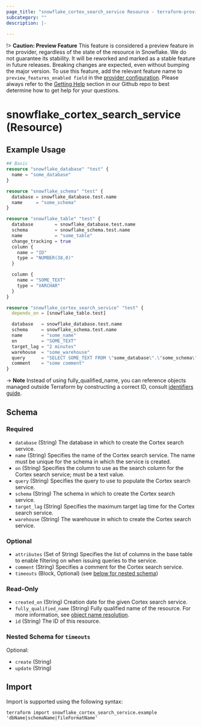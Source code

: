 ```yaml
---
page_title: "snowflake_cortex_search_service Resource - terraform-provider-snowflake"
subcategory: ""
description: |-
  
---
```


!> **Caution: Preview Feature** This feature is considered a preview feature in the provider, regardless of the state of the resource in Snowflake. We do not guarantee its stability. It will be reworked and marked as a stable feature in future releases. Breaking changes are expected, even without bumping the major version. To use this feature, add the relevant feature name to `preview_features_enabled field` in the [provider configuration](https://registry.terraform.io/providers/Snowflake-Labs/snowflake/latest/docs#schema). Please always refer to the [Getting Help](https://github.com/Snowflake-Labs/terraform-provider-snowflake?tab=readme-ov-file#getting-help) section in our Github repo to best determine how to get help for your questions.

# snowflake_cortex_search_service (Resource)



## Example Usage

```terraform
## Basic
resource "snowflake_database" "test" {
  name = "some_database"
}

resource "snowflake_schema" "test" {
  database = snowflake_database.test.name
  name     = "some_schema"
}

resource "snowflake_table" "test" {
  database        = snowflake_database.test.name
  schema          = snowflake_schema.test.name
  name            = "some_table"
  change_tracking = true
  column {
    name = "ID"
    type = "NUMBER(38,0)"
  }

  column {
    name = "SOME_TEXT"
    type = "VARCHAR"
  }
}

resource "snowflake_cortex_search_service" "test" {
  depends_on = [snowflake_table.test]

  database   = snowflake_database.test.name
  schema     = snowflake_schema.test.name
  name       = "some_name"
  on         = "SOME_TEXT"
  target_lag = "2 minutes"
  warehouse  = "some_warehouse"
  query      = "SELECT SOME_TEXT FROM \"some_database\".\"some_schema\".\"some_table\""
  comment    = "some comment"
}
```
-> **Note** Instead of using fully_qualified_name, you can reference objects managed outside Terraform by constructing a correct ID, consult [identifiers guide](../guides/identifiers_rework_design_decisions#new-computed-fully-qualified-name-field-in-resources).
<!-- TODO(SNOW-1634854): include an example showing both methods-->

<!-- schema generated by tfplugindocs -->
## Schema

### Required

- `database` (String) The database in which to create the Cortex search service.
- `name` (String) Specifies the name of the Cortex search service. The name must be unique for the schema in which the service is created.
- `on` (String) Specifies the column to use as the search column for the Cortex search service; must be a text value.
- `query` (String) Specifies the query to use to populate the Cortex search service.
- `schema` (String) The schema in which to create the Cortex search service.
- `target_lag` (String) Specifies the maximum target lag time for the Cortex search service.
- `warehouse` (String) The warehouse in which to create the Cortex search service.

### Optional

- `attributes` (Set of String) Specifies the list of columns in the base table to enable filtering on when issuing queries to the service.
- `comment` (String) Specifies a comment for the Cortex search service.
- `timeouts` (Block, Optional) (see [below for nested schema](#nestedblock--timeouts))

### Read-Only

- `created_on` (String) Creation date for the given Cortex search service.
- `fully_qualified_name` (String) Fully qualified name of the resource. For more information, see [object name resolution](https://docs.snowflake.com/en/sql-reference/name-resolution).
- `id` (String) The ID of this resource.

<a id="nestedblock--timeouts"></a>
### Nested Schema for `timeouts`

Optional:

- `create` (String)
- `update` (String)

## Import

Import is supported using the following syntax:

```shell
terraform import snowflake_cortex_search_service.example 'dbName|schemaName|fileFormatName'
```
